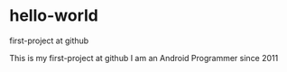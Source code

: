 # hello-world
first-project at github

This is my first-project at github
I am an Android Programmer since 2011
